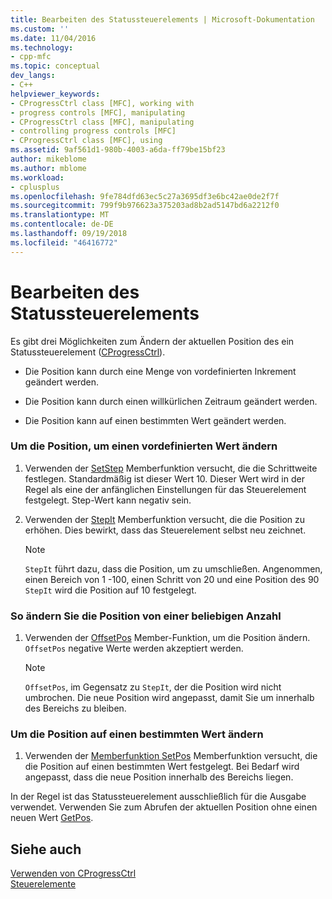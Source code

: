 ```yaml
---
title: Bearbeiten des Statussteuerelements | Microsoft-Dokumentation
ms.custom: ''
ms.date: 11/04/2016
ms.technology:
- cpp-mfc
ms.topic: conceptual
dev_langs:
- C++
helpviewer_keywords:
- CProgressCtrl class [MFC], working with
- progress controls [MFC], manipulating
- CProgressCtrl class [MFC], manipulating
- controlling progress controls [MFC]
- CProgressCtrl class [MFC], using
ms.assetid: 9af561d1-980b-4003-a6da-ff79be15bf23
author: mikeblome
ms.author: mblome
ms.workload:
- cplusplus
ms.openlocfilehash: 9fe784dfd63ec5c27a3695df3e6bc42ae0de2f7f
ms.sourcegitcommit: 799f9b976623a375203ad8b2ad5147bd6a2212f0
ms.translationtype: MT
ms.contentlocale: de-DE
ms.lasthandoff: 09/19/2018
ms.locfileid: "46416772"
---
```

# <a name="manipulating-the-progress-control"></a>Bearbeiten des Statussteuerelements

Es gibt drei Möglichkeiten zum Ändern der aktuellen Position des ein Statussteuerelement ([CProgressCtrl](../mfc/reference/cprogressctrl-class.md)).

- Die Position kann durch eine Menge von vordefinierten Inkrement geändert werden.

- Die Position kann durch einen willkürlichen Zeitraum geändert werden.

- Die Position kann auf einen bestimmten Wert geändert werden.

### <a name="to-change-the-position-by-a-preset-amount"></a>Um die Position, um einen vordefinierten Wert ändern

1. Verwenden der [SetStep](../mfc/reference/cprogressctrl-class.md#setstep) Memberfunktion versucht, die die Schrittweite festlegen. Standardmäßig ist dieser Wert 10. Dieser Wert wird in der Regel als eine der anfänglichen Einstellungen für das Steuerelement festgelegt. Step-Wert kann negativ sein.

1. Verwenden der [StepIt](../mfc/reference/cprogressctrl-class.md#stepit) Memberfunktion versucht, die die Position zu erhöhen. Dies bewirkt, dass das Steuerelement selbst neu zeichnet.

    > [!NOTE]
    >  `StepIt` führt dazu, dass die Position, um zu umschließen. Angenommen, einen Bereich von 1 -100, einen Schritt von 20 und eine Position des 90 `StepIt` wird die Position auf 10 festgelegt.

### <a name="to-change-the-position-by-an-arbitrary-amount"></a>So ändern Sie die Position von einer beliebigen Anzahl

1. Verwenden der [OffsetPos](../mfc/reference/cprogressctrl-class.md#offsetpos) Member-Funktion, um die Position ändern. `OffsetPos` negative Werte werden akzeptiert werden.

    > [!NOTE]
    >  `OffsetPos`, im Gegensatz zu `StepIt`, der die Position wird nicht umbrochen. Die neue Position wird angepasst, damit Sie um innerhalb des Bereichs zu bleiben.

### <a name="to-change-the-position-to-a-specific-value"></a>Um die Position auf einen bestimmten Wert ändern

1. Verwenden der [Memberfunktion SetPos](../mfc/reference/cprogressctrl-class.md#setpos) Memberfunktion versucht, die die Position auf einen bestimmten Wert festgelegt. Bei Bedarf wird angepasst, dass die neue Position innerhalb des Bereichs liegen.

In der Regel ist das Statussteuerelement ausschließlich für die Ausgabe verwendet. Verwenden Sie zum Abrufen der aktuellen Position ohne einen neuen Wert [GetPos](../mfc/reference/cprogressctrl-class.md#getpos).

## <a name="see-also"></a>Siehe auch

[Verwenden von CProgressCtrl](../mfc/using-cprogressctrl.md)<br/>
[Steuerelemente](../mfc/controls-mfc.md)

